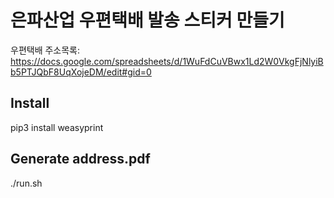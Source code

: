 # 은파산업 우편택배 발송 스티커 만들기

우편택배 주소목록: https://docs.google.com/spreadsheets/d/1WuFdCuVBwx1Ld2W0VkgFjNlyiBb5PTJQbF8UqXojeDM/edit#gid=0

## Install 

pip3 install weasyprint

## Generate address.pdf

./run.sh

